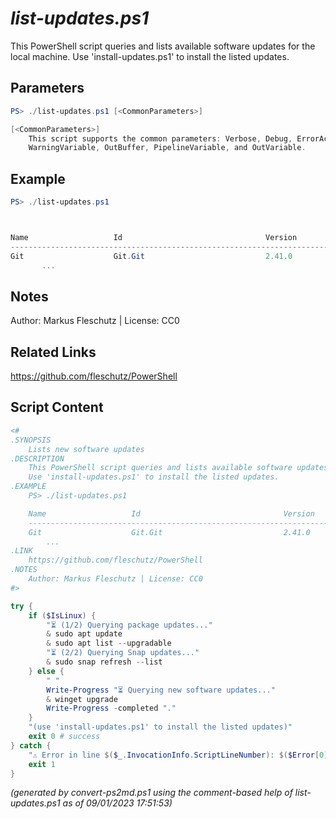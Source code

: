 *list-updates.ps1*
================

This PowerShell script queries and lists available software updates for the local machine.
Use 'install-updates.ps1' to install the listed updates.

Parameters
----------
```powershell
PS> ./list-updates.ps1 [<CommonParameters>]

[<CommonParameters>]
    This script supports the common parameters: Verbose, Debug, ErrorAction, ErrorVariable, WarningAction, 
    WarningVariable, OutBuffer, PipelineVariable, and OutVariable.
```

Example
-------
```powershell
PS> ./list-updates.ps1



Name                   Id                                Version       Available        Source
--------------------------------------------------------------------------------------------------
Git                    Git.Git                           2.41.0        2.41.0.2         winget
       ...

```

Notes
-----
Author: Markus Fleschutz | License: CC0

Related Links
-------------
https://github.com/fleschutz/PowerShell

Script Content
--------------
```powershell
<#
.SYNOPSIS
	Lists new software updates
.DESCRIPTION
	This PowerShell script queries and lists available software updates for the local machine.
	Use 'install-updates.ps1' to install the listed updates.
.EXAMPLE
	PS> ./list-updates.ps1

	Name                   Id                                Version       Available        Source
	--------------------------------------------------------------------------------------------------
	Git                    Git.Git                           2.41.0        2.41.0.2         winget
        ...
.LINK
	https://github.com/fleschutz/PowerShell
.NOTES
	Author: Markus Fleschutz | License: CC0
#>

try {
	if ($IsLinux) {
		"⏳ (1/2) Querying package updates..."
		& sudo apt update
		& sudo apt list --upgradable
		"⏳ (2/2) Querying Snap updates..."
		& sudo snap refresh --list
	} else {
		" "
		Write-Progress "⏳ Querying new software updates..."
		& winget upgrade
		Write-Progress -completed "."
	}
	"(use 'install-updates.ps1' to install the listed updates)"
	exit 0 # success
} catch {
	"⚠️ Error in line $($_.InvocationInfo.ScriptLineNumber): $($Error[0])"
	exit 1
}
```

*(generated by convert-ps2md.ps1 using the comment-based help of list-updates.ps1 as of 09/01/2023 17:51:53)*
